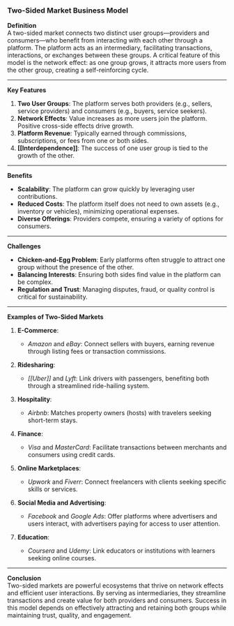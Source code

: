 ### Two-Sided Market Business Model

**Definition**  
A two-sided market connects two distinct user groups—providers and consumers—who benefit from interacting with each other through a platform. The platform acts as an intermediary, facilitating transactions, interactions, or exchanges between these groups. A critical feature of this model is the network effect: as one group grows, it attracts more users from the other group, creating a self-reinforcing cycle.

---

**Key Features**

1. **Two User Groups**: The platform serves both providers (e.g., sellers, service providers) and consumers (e.g., buyers, service seekers).
2. **Network Effects**: Value increases as more users join the platform. Positive cross-side effects drive growth.
3. **Platform Revenue**: Typically earned through commissions, subscriptions, or fees from one or both sides.
4. **[[Interdependence]]**: The success of one user group is tied to the growth of the other.

---

**Benefits**

- **Scalability**: The platform can grow quickly by leveraging user contributions.
- **Reduced Costs**: The platform itself does not need to own assets (e.g., inventory or vehicles), minimizing operational expenses.
- **Diverse Offerings**: Providers compete, ensuring a variety of options for consumers.

---

**Challenges**

- **Chicken-and-Egg Problem**: Early platforms often struggle to attract one group without the presence of the other.
- **Balancing Interests**: Ensuring both sides find value in the platform can be complex.
- **Regulation and Trust**: Managing disputes, fraud, or quality control is critical for sustainability.

---

**Examples of Two-Sided Markets**

1. **E-Commerce**:
    
    - _Amazon_ and _eBay_: Connect sellers with buyers, earning revenue through listing fees or transaction commissions.
2. **Ridesharing**:
    
    - _[[Uber]]_ and _Lyft_: Link drivers with passengers, benefiting both through a streamlined ride-hailing system.
3. **Hospitality**:
    
    - _Airbnb_: Matches property owners (hosts) with travelers seeking short-term stays.
4. **Finance**:
    
    - _Visa_ and _MasterCard_: Facilitate transactions between merchants and consumers using credit cards.
5. **Online Marketplaces**:
    
    - _Upwork_ and _Fiverr_: Connect freelancers with clients seeking specific skills or services.
6. **Social Media and Advertising**:
    
    - _Facebook_ and _Google Ads_: Offer platforms where advertisers and users interact, with advertisers paying for access to user attention.
7. **Education**:
    
    - _Coursera_ and _Udemy_: Link educators or institutions with learners seeking online courses.

---

**Conclusion**  
Two-sided markets are powerful ecosystems that thrive on network effects and efficient user interactions. By serving as intermediaries, they streamline transactions and create value for both providers and consumers. Success in this model depends on effectively attracting and retaining both groups while maintaining trust, quality, and engagement.